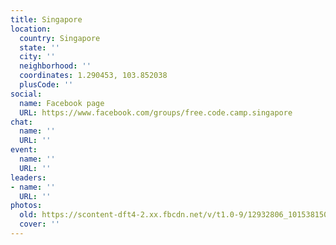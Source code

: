 ```yaml
---
title: Singapore
location:
  country: Singapore
  state: ''
  city: ''
  neighborhood: ''
  coordinates: 1.290453, 103.852038
  plusCode: ''
social:
  name: Facebook page
  URL: https://www.facebook.com/groups/free.code.camp.singapore
chat:
  name: ''
  URL: ''
event:
  name: ''
  URL: ''
leaders:
- name: ''
  URL: ''
photos:
  old: https://scontent-dft4-2.xx.fbcdn.net/v/t1.0-9/12932806_10153815026644584_848254471743761253_n.jpg?oh=cfd7e3cd0f7a2c8477b60ee32240eada&oe=594DF714
  cover: ''
---
```

